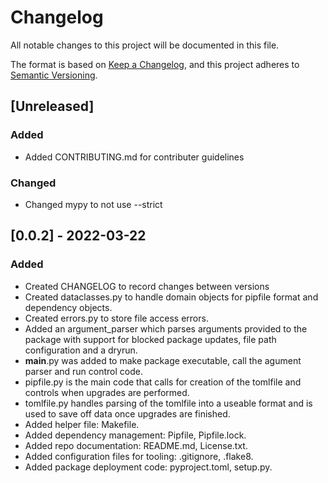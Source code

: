 # Changelog
All notable changes to this project will be documented in this file.

The format is based on [Keep a Changelog](https://keepachangelog.com/en/1.0.0/),
and this project adheres to [Semantic Versioning](https://semver.org/spec/v2.0.0.html).

## [Unreleased]
### Added
- Added CONTRIBUTING.md for contributer guidelines

### Changed
- Changed mypy to not use --strict

## [0.0.2] - 2022-03-22
### Added
- Created CHANGELOG to record changes between versions
- Created dataclasses.py to handle domain objects for pipfile format and dependency objects.
- Created errors.py to store file access errors.
- Added an argument_parser which parses arguments provided to the package with support for blocked package updates, 
  file path configuration and a dryrun.
- __main__.py was added to make package executable, call the agument parser and run control code.
- pipfile.py is the main code that calls for creation of the tomlfile and controls when upgrades are performed.
- tomlfile.py handles parsing of the tomlfile into a useable format and is used to save off data once upgrades 
  are finished.
- Added helper file: Makefile.
- Added dependency management: Pipfile, Pipfile.lock.
- Added repo documentation: README.md, License.txt.
- Added configuration files for tooling: .gitignore, .flake8.
- Added package deployment code: pyproject.toml, setup.py.
